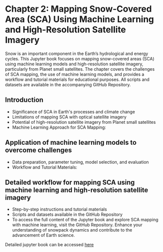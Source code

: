 # Chapter 2: Mapping Snow-Covered Area (SCA) Using Machine Learning and High-Resolution Satellite Imagery

Snow is an important component in the Earth’s hydrological and energy cycles. This Jupyter book focuses on mapping snow-covered areas (SCA) using machine learning models and high-resolution satellite imagery, particularly from Planet small satellites. The chapter covers the challenges of SCA mapping, the use of machine learning models, and provides a workflow and tutorial materials for educational purposes. All scripts and datasets are available in the accompanying GitHub Repository.

## Introduction

- Significance of SCA in Earth's processes and climate change
- Limitations of mapping SCA with optical satellite imagery
- Potential of high-resolution satellite imagery from Planet small satellites
- Machine Learning Approach for SCA Mapping:

## Application of machine learning models to overcome challenges
- Data preparation, parameter tuning, model selection, and evaluation
- Workflow and Tutorial Materials:

## Detailed workflow for mapping SCA using machine learning and high-resolution satellite imagery
- Step-by-step instructions and tutorial materials
- Scripts and datasets available in the GitHub Repository
- To access the full content of the Jupyter book and explore SCA mapping with machine learning, visit the GitHub Repository. Enhance your understanding of snowpack dynamics and contribute to the advancement of Earth science.


Detailed jupyter book can be accessed [here](https://geo-smart.github.io/scm_geosmart_use_case/intro.html)
